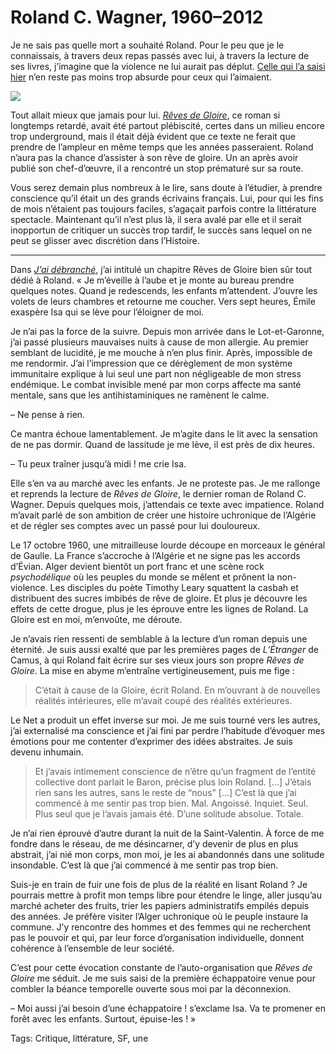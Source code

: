 # Roland C. Wagner, 1960–2012

Je ne sais pas quelle mort a souhaité Roland. Pour le peu que je le connaissais, à travers deux repas passés avec lui, à travers la lecture de ses livres, j’imagine que la violence ne lui aurait pas déplut. [Celle qui l’a saisi hier](http://www.sudouest.fr/2012/08/06/un-cognacais-decede-dans-une-sortie-de-route-787842-2938.php) n’en reste pas moins trop absurde pour ceux qui l’aimaient.<span id="more-26692"></span>

![](http://blog.tcrouzet.comhttps://tcrouzet.com/images_tc/2012/08/roland-450x675.jpg)

Tout allait mieux que jamais pour lui. [*Rêves de Gloire*](http://www.l-atalante.com/catalogue/la_dentelle_du_cygne/reves_de_gloire/48/698/roland_c_wagner/detail.html), ce roman si longtemps retardé, avait été partout plébiscité, certes dans un milieu encore trop underground, mais il était déjà évident que ce texte ne ferait que prendre de l’ampleur en même temps que les années passeraient. Roland n’aura pas la chance d’assister à son rêve de gloire. Un an après avoir publié son chef-d’œuvre, il a rencontré un stop prématuré sur sa route.

Vous serez demain plus nombreux à le lire, sans doute à l’étudier, à prendre conscience qu’il était un des grands écrivains français. Lui, pour qui les fins de mois n’étaient pas toujours faciles, s’agaçait parfois contre la littérature spectacle. Maintenant qu’il n’est plus là, il sera avalé par elle et il serait inopportun de critiquer un succès trop tardif, le succès sans lequel on ne peut se glisser avec discrétion dans l’Histoire.

---

Dans [*J’ai débranché*](http://blog.tcrouzet.com/jai-debranche/), j’ai intitulé un chapitre Rêves de Gloire bien sûr tout dédié à Roland. « Je m’éveille à l’aube et je monte au bureau prendre quelques notes. Quand je redescends, les enfants m’attendent. J’ouvre les volets de leurs chambres et retourne me coucher. Vers sept heures, Émile exaspère Isa qui se lève pour l’éloigner de moi.

Je n’ai pas la force de la suivre. Depuis mon arrivée dans le Lot-et-Garonne, j’ai passé plusieurs mauvaises nuits à cause de mon allergie. Au premier semblant de lucidité, je me mouche à n’en plus finir. Après, impossible de me rendormir. J’ai l’impression que ce dérèglement de mon système immunitaire explique à lui seul une part non négligeable de mon stress endémique. Le combat invisible mené par mon corps affecte ma santé mentale, sans que les antihistaminiques ne ramènent le calme.

– Ne pense à rien.

Ce mantra échoue lamentablement. Je m’agite dans le lit avec la sensation de ne pas dormir. Quand de lassitude je me lève, il est près de dix heures.

– Tu peux traîner jusqu’à midi ! me crie Isa.

Elle s’en va au marché avec les enfants. Je ne proteste pas. Je me rallonge et reprends la lecture de *Rêves de Gloire*, le dernier roman de Roland C. Wagner. Depuis quelques mois, j’attendais ce texte avec impatience. Roland m’avait parlé de son ambition de créer une histoire uchronique de l’Algérie et de régler ses comptes avec un passé pour lui douloureux.

Le 17 octobre 1960, une mitrailleuse lourde découpe en morceaux le général de Gaulle. La France s’accroche à l’Algérie et ne signe pas les accords d’Évian. Alger devient bientôt un port franc et une scène rock *psychodélique* où les peuples du monde se mêlent et prônent la non-violence. Les disciples du poète Timothy Leary squattent la casbah et distribuent des sucres imbibés de rêve de gloire. Et plus je découvre les effets de cette drogue, plus je les éprouve entre les lignes de Roland. La Gloire est en moi, m’envoûte, me déroute.

Je n’avais rien ressenti de semblable à la lecture d’un roman depuis une éternité. Je suis aussi exalté que par les premières pages de *L’Étranger* de Camus, à qui Roland fait écrire sur ses vieux jours son propre *Rêves de Gloire*. La mise en abyme m’entraîne vertigineusement, puis me fige :

> C’était à cause de la Gloire, écrit Roland. En m’ouvrant à de nouvelles réalités intérieures, elle m’avait coupé des réalités extérieures.

Le Net a produit un effet inverse sur moi. Je me suis tourné vers les autres, j’ai externalisé ma conscience et j’ai fini par perdre l’habitude d’évoquer mes émotions pour me contenter d’exprimer des idées abstraites. Je suis devenu inhumain.

> Et j’avais intimement conscience de n’être qu’un fragment de l’entité collective dont parlait le Baron, précise plus loin Roland. \[…\] J’étais rien sans les autres, sans le reste de “nous” \[…\] C’est là que j’ai commencé à me sentir pas trop bien. Mal. Angoissé. Inquiet. Seul. Plus seul que je l’avais jamais été. D’une solitude absolue. Totale.

Je n’ai rien éprouvé d’autre durant la nuit de la Saint-Valentin. À force de me fondre dans le réseau, de me désincarner, d’y devenir de plus en plus abstrait, j’ai nié mon corps, mon moi, je les ai abandonnés dans une solitude insondable. C’est là que j’ai commencé à me sentir pas trop bien.

Suis-je en train de fuir une fois de plus de la réalité en lisant Roland ? Je pourrais mettre à profit mon temps libre pour étendre le linge, aller jusqu’au marché acheter des fruits, trier les papiers administratifs empilés depuis des années. Je préfère visiter l’Alger uchronique où le peuple instaure la commune. J’y rencontre des hommes et des femmes qui ne recherchent pas le pouvoir et qui, par leur force d’organisation individuelle, donnent cohérence à l’ensemble de leur société.

C’est pour cette évocation constante de l’auto-organisation que *Rêves de Gloire* me séduit. Je me suis saisi de la première échappatoire venue pour combler la béance temporelle ouverte sous moi par la déconnexion.

– Moi aussi j’ai besoin d’une échappatoire ! s’exclame Isa. Va te promener en forêt avec les enfants. Surtout, épuise-les ! »

Tags: Critique, littérature, SF, une